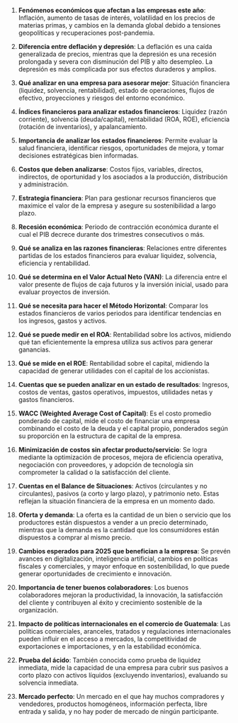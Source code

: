 1. **Fenómenos económicos que afectan a las empresas este año**: Inflación, aumento de tasas de interés, volatilidad en los precios de materias primas, y cambios en la demanda global debido a tensiones geopolíticas y recuperaciones post-pandemia.

2. **Diferencia entre deflación y depresión**: La deflación es una caída generalizada de precios, mientras que la depresión es una recesión prolongada y severa con disminución del PIB y alto desempleo. La depresión es más complicada por sus efectos duraderos y amplios.

3. **Qué analizar en una empresa para asesorar mejor**: Situación financiera (liquidez, solvencia, rentabilidad), estado de operaciones, flujos de efectivo, proyecciones y riesgos del entorno económico.

4. **Índices financieros para analizar estados financieros**: Liquidez (razón corriente), solvencia (deuda/capital), rentabilidad (ROA, ROE), eficiencia (rotación de inventarios), y apalancamiento.

5. **Importancia de analizar los estados financieros**: Permite evaluar la salud financiera, identificar riesgos, oportunidades de mejora, y tomar decisiones estratégicas bien informadas.

6. **Costos que deben analizarse**: Costos fijos, variables, directos, indirectos, de oportunidad y los asociados a la producción, distribución y administración.

7. **Estrategia financiera**: Plan para gestionar recursos financieros que maximice el valor de la empresa y asegure su sostenibilidad a largo plazo.

8. **Recesión económica**: Periodo de contracción económica durante el cual el PIB decrece durante dos trimestres consecutivos o más.

9. **Qué se analiza en las razones financieras**: Relaciones entre diferentes partidas de los estados financieros para evaluar liquidez, solvencia, eficiencia y rentabilidad.

10. **Qué se determina en el Valor Actual Neto (VAN)**: La diferencia entre el valor presente de flujos de caja futuros y la inversión inicial, usado para evaluar proyectos de inversión.

11. **Qué se necesita para hacer el Método Horizontal**: Comparar los estados financieros de varios periodos para identificar tendencias en los ingresos, gastos y activos.

12. **Qué se puede medir en el ROA**: Rentabilidad sobre los activos, midiendo qué tan eficientemente la empresa utiliza sus activos para generar ganancias.

13. **Qué se mide en el ROE**: Rentabilidad sobre el capital, midiendo la capacidad de generar utilidades con el capital de los accionistas.

14. **Cuentas que se pueden analizar en un estado de resultados**: Ingresos, costos de ventas, gastos operativos, impuestos, utilidades netas y gastos financieros.

15. **WACC (Weighted Average Cost of Capital)**: Es el costo promedio ponderado de capital, mide el costo de financiar una empresa combinando el costo de la deuda y el capital propio, ponderados según su proporción en la estructura de capital de la empresa.

16. **Minimización de costos sin afectar producto/servicio**: Se logra mediante la optimización de procesos, mejora de eficiencia operativa, negociación con proveedores, y adopción de tecnología sin comprometer la calidad o la satisfacción del cliente.

17. **Cuentas en el Balance de Situaciones**: Activos (circulantes y no circulantes), pasivos (a corto y largo plazo), y patrimonio neto. Estas reflejan la situación financiera de la empresa en un momento dado.

18. **Oferta y demanda**: La oferta es la cantidad de un bien o servicio que los productores están dispuestos a vender a un precio determinado, mientras que la demanda es la cantidad que los consumidores están dispuestos a comprar al mismo precio.

19. **Cambios esperados para 2025 que benefician a la empresa**: Se prevén avances en digitalización, inteligencia artificial, cambios en políticas fiscales y comerciales, y mayor enfoque en sostenibilidad, lo que puede generar oportunidades de crecimiento e innovación.

20. **Importancia de tener buenos colaboradores**: Los buenos colaboradores mejoran la productividad, la innovación, la satisfacción del cliente y contribuyen al éxito y crecimiento sostenible de la organización.

21. **Impacto de políticas internacionales en el comercio de Guatemala**: Las políticas comerciales, aranceles, tratados y regulaciones internacionales pueden influir en el acceso a mercados, la competitividad de exportaciones e importaciones, y en la estabilidad económica.

22. **Prueba del ácido**: También conocida como prueba de liquidez inmediata, mide la capacidad de una empresa para cubrir sus pasivos a corto plazo con activos líquidos (excluyendo inventarios), evaluando su solvencia inmediata.

23. **Mercado perfecto**: Un mercado en el que hay muchos compradores y vendedores, productos homogéneos, información perfecta, libre entrada y salida, y no hay poder de mercado de ningún participante.